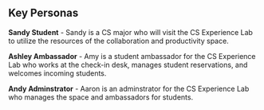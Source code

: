## Key Personas

**Sandy Student** - Sandy is a CS major who will visit the CS Experience Lab to utilize the resources of the collaboration and productivity space.

**Ashley Ambassador** - Amy is a student ambassador for the CS Experience Lab who works at the check-in desk, manages student reservations, and welcomes incoming students.

**Andy Adminstrator** - Aaron is an adminstrator for the CS Experience Lab who manages the space and ambassadors for students.
